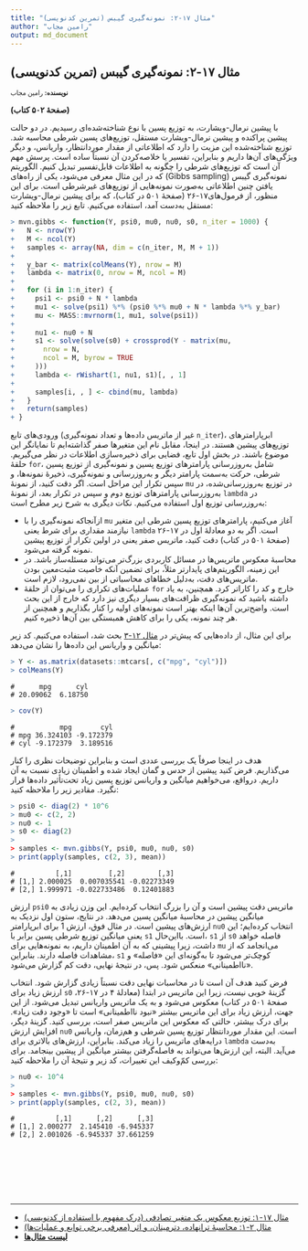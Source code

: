 ```yaml
---
title: "مثال ۱۷-۲: نمونه‌گیری گیبس (تمرین کدنویسی)"
author: "رامین مجاب"
output: md_document
---
```

##  مثال ۱۷-۲: نمونه‌گیری گیبس (تمرین کدنویسی)
<p style='font-size: 0.8em;'><b>نویسنده:</b> <span>رامین مجاب</span></p>

**(صفحهٔ ۵۰۲ کتاب)**
 
با  پیشین نرمال-ویشارت، به توزیع پسین با نوع شناخته‌شده‌ای رسیدیم. در دو حالت پیشین پراکنده و پیشین نرمال-ویشارت مستقل، توزیع‌های پسین شرطی محاسبه شد.  توزیع شناخته‌شده این مزیت را دارد که اطلاعاتی از مقدار موردانتظار، واریانس، و دیگر ویژگی‌های آن‌ها داریم و بنابراین، تفسیر یا خلاصه‌کردن  آن نسبتاً ساده است. پرسش مهم آن است که توزیع‌های شرطی را چگونه  به اطلاعات قابل‌تفسیر تبدیل کنیم. الگوریتم نمونه‌گیری گیبس (<span dir="ltr">Gibbs sampling</span>) که در این مثال معرفی می‌شود، یکی از راه‌های یافتن چنین اطلاعاتی به‌صورت نمونه‌هایی از توزیع‌های غیرشرطی است. برای این منظور، از فرمول‌های۱۷-۲۶ (صفحهٔ ۵۰۱ در کتاب)، که برای پیشین نرمال-ویشارت مستقل به‌دست آمد، استفاده می‌کنیم. تابع زیر را ملاحظه کنید: 


``` r
> mvn.gibbs <- function(Y, psi0, mu0, nu0, s0, n_iter = 1000) {
+   N <- nrow(Y)
+   M <- ncol(Y)
+   samples <- array(NA, dim = c(n_iter, M, M + 1))
+ 
+   y_bar <- matrix(colMeans(Y), nrow = M)
+   lambda <- matrix(0, nrow = M, ncol = M)
+ 
+   for (i in 1:n_iter) {
+     psi1 <- psi0 + N * lambda
+     mu1 <- solve(psi1) %*% (psi0 %*% mu0 + N * lambda %*% y_bar)
+     mu <- MASS::mvrnorm(1, mu1, solve(psi1))
+ 
+     nu1 <- nu0 + N
+     s1 <- solve(solve(s0) + crossprod(Y - matrix(mu,
+       nrow = N,
+       ncol = M, byrow = TRUE
+     )))
+     lambda <- rWishart(1, nu1, s1)[, , 1]
+ 
+     samples[i, , ] <- cbind(mu, lambda)
+   }
+   return(samples)
+ }
```

ورودی‌های تابع (غیر از ماتریس داده‌ها و تعداد نمونه‌گیری `n_iter`)، ابرپارامترهای توزیع‌های پیشین هستند. در اینجا، مقابل نام این متغیرها صفر گذاشته‌ایم تا نمایانگر این موضوع باشند. در بخش اول تابع، فضایی برای ذخیره‌سازی اطلاعات در نظر می‌گیریم. حلقهٔ `for`، شامل به‌روزرسانی پارامترهای توزیع پسین و نمونه‌گیری از توزیع پسین شرطی، حرکت به‌سمت پارامتر دیگر و به‌روزرسانی و نمونه‌گیری، ذخیرهٔ نمونه‌ها، و سپس تکرار این مراحل است. اگر دقت کنید، از نمونهٔ `mu` در توزیع به‌روزرسانی‌شده، در به‌روزرسانی پارامترهای توزیع دوم و سپس در  تکرار بعد، از نمونهٔ `lambda` در به‌روزرسانی توزیع اول استفاده می‌کنیم. نکات دیگری به شرح زیر مطرح است:

- ازآنجاکه نمونه‌گیری را با `mu` آغاز می‌کنیم، پارامترهای توزیع پسین شرطی این متغیر نیازمند مقداری برای شرط یعنی `lambda` است. اگر به دو معادلهٔ اول در ۱۷-۲۶ (صفحهٔ ۵۰۱ در کتاب) دقت کنید، ماتریس صفر یعنی در اولین تکرار از توزیع پیشین نمونه گرفته می‌شود.
- محاسبهٔ معکوس ماتریس‌ها در مسائل کاربردی بزرگ‌تر می‌تواند مسئله‌ساز باشد. در این زمینه، الگوریتم‌های پایدارتر مثلاً، برای تضمین آنکه  خاصیت مثبت‌معین بودن ماتریس‌های دقت، به‌دلیل خطاهای محاسباتی از بین نمی‌رود، لازم است.
- عملیات‌های تکراری را می‌توان از حلقهٔ `for` خارج  و کد را کاراتر کرد. همچنین، به یاد  داشته باشید که نمونه‌گیری ظرافت‌های بسیار دیگری نیز دارد که خارج از این بحث  است. واضح‌ترین آن‌ها اینکه بهتر است نمونه‌های اولیه را کنار بگذاریم و همچنین از هر چند نمونه، یکی را برای کاهش همبستگی بین آن‌ها ذخیره کنیم.

برای این مثال، از داده‌هایی که پیش‌تر در [مثال ۱۲-۳](matrix_book_fa_example12.3)  بحث شد، استفاده می‌کنیم. کد زیر میانگین و واریانس این داده‌ها را نشان می‌دهد:

``` r
> Y <- as.matrix(datasets::mtcars[, c("mpg", "cyl")])
> colMeans(Y)
```

```
#      mpg      cyl 
# 20.09062  6.18750
```

``` r
> cov(Y)
```

```
#           mpg       cyl
# mpg 36.324103 -9.172379
# cyl -9.172379  3.189516
```
هدف در اینجا صرفاً یک بررسی عددی است و بنابراین توضیحات نظری را کنار می‌گذاریم. فرض کنید پیشین از حدس و گمان ایجاد شده و اطمینان زیادی نسبت به آن داریم. درواقع، می‌خواهیم میانگین و واریانس توزیع پسین زیاد تحت‌تأثیر داده‌ها قرار نگیرد. مقادیر زیر را ملاحظه کنید:

``` r
> psi0 <- diag(2) * 10^6
> mu0 <- c(2, 2)
> nu0 <- 1
> s0 <- diag(2)
> 
> samples <- mvn.gibbs(Y, psi0, mu0, nu0, s0)
> print(apply(samples, c(2, 3), mean))
```

```
#          [,1]         [,2]        [,3]
# [1,] 2.000025  0.007035541 -0.02273349
# [2,] 1.999971 -0.022733486  0.12401883
```
ارزش `psi0` ماتریس دقت پیشین است و آن را بزرگ انتخاب کرده‌ایم. این وزن زیادی به میانگین پیشین در محاسبهٔ میانگین پسین می‌دهد. در نتایج،  ستون اول نزدیک به ارزش‌های پیشین است. در مثال فوق، ارزش 1 برای ابرپارامتر `nu0` انتخاب کرده‌ایم؛ این یعنی میانگین توزیع شرطی پسین برابر با `s1` است. بااین‌حال، `s1` از `s0` فاصله خواهد داشت، زیرا پیشینی که به آن اطمینان داریم، به نمونه‌هایی برای `mu` می‌انجامد که از مشاهدات فاصله دارند. بنابراین، `s1` کوچک‌تر می‌شود تا به‌گونه‌ای این «فاصله» و «نااطمینانی»  منعکس شود. پس، در نتیجهٔ نهایی، دقت کم گزارش می‌شود. 

فرض کنید هدف آن است تا در محاسبات نهایی دقت نسبتاً زیادی گزارش شود. انتخاب ارزش زیاد برای `s0` گزینهٔ خوبی نیست، زیرا این ماتریس در ابتدا  (معادلهٔ ۴ در ۱۷-۲۶، صفحهٔ ۵۰۱ در کتاب) معکوس می‌شود و به یک ماتریس واریانس تبدیل می‌شود. از این جهت، ارزش زیاد برای این ماتریس بیشتر «نبود نااطمینانی» است تا «وجود دقت زیاد». برای درک بیشتر، حالتی که معکوس این ماتریس صفر است، بررسی کنید. گزینهٔ دیگر، افزایش ارزش `nu0` است. این مقدار موردانتظار توزیع پسین شرطی و هم‌زمان، واریانس درایه‌‌های ماتریس را زیاد می‌کند. بنابراین، ارزش‌های بالاتری برای `lambda` به‌دست می‌آید. البته، این ارزش‌ها می‌تواند به فاصله‌گرفتن بیشتر میانگین  از پیشین  بینجامد. برای بررسی کمّ‌وکیف این تغییرات، کد زیر و نتیجهٔ آن را ملاحظه کنید:

``` r
> nu0 <- 10^4
> 
> samples <- mvn.gibbs(Y, psi0, mu0, nu0, s0)
> print(apply(samples, c(2, 3), mean))
```

```
#          [,1]      [,2]      [,3]
# [1,] 2.000277  2.145410 -6.945337
# [2,] 2.001026 -6.945337 37.661259
```

	


<p style='margin-bottom:3cm;'></p><hr/>

- [مثال ۱۷-۱: توزیع معکوس یک متغیر تصادفی (درک مفهوم با استفاده از کدنویسی)](matrix_book_fa_example17.1.html)
- [مثال ۲-۱: محاسبهٔ ترانهاده، دترمینان، و اثر (معرفی برخی توابع و عملیات‌ها)](matrix_book_fa_example2.1.html)
- [<b>لیست مثال‌ها</b>](matrix_book_fa.html)
